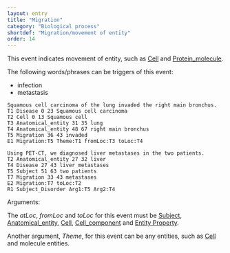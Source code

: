 ```yaml
---
layout: entry
title: "Migration"
category: "Biological process"
shortdef: "Migration/movement of entity"
order: 14
---
```


This event indicates movement of entity, such as [Cell]() and [Protein_molecule]().

The following words/phrases can be triggers of this event:

- infection
- metastasis

~~~ ann
Squamous cell carcinoma of the lung invaded the right main bronchus.
T1 Disease 0 23 Squamous cell carcinoma
T2 Cell 0 13 Squamous cell
T3 Anatomical_entity 31 35 lung
T4 Anatomical_entity 48 67 right main bronchus
T5 Migration 36 43 invaded
E1 Migration:T5 Theme:T1 fromLoc:T3 toLoc:T4
~~~
~~~ ann
Using PET-CT, we diagnosed liver metastases in the two patients.
T2 Anatomical_entity 27 32 liver
T4 Disease 27 43 liver metastases
T5 Subject 51 63 two patients
T7 Migration 33 43 metastases
E2 Migration:T7 toLoc:T2
R1 Subject_Disorder Arg1:T5 Arg2:T4
~~~

Arguments:

The *atLoc*, *fromLoc* and *toLoc* for this event must be [Subject](), [Anatomical_entity](), [Cell](), [Cell_component]() and [Entity Property]().

Another argument, *Theme*, for this event can be any entities, such as [Cell]() and molecule entities.

<!--details-->



